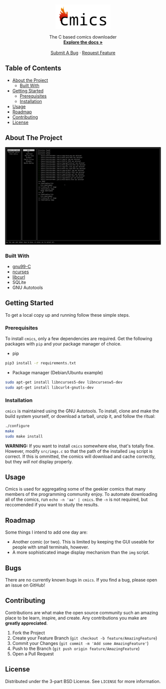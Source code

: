 
<!--
*** Thanks for checking out this README Template. If you have a suggestion that would
*** make this better, please fork the cmics and create a pull request or simply open
*** an issue with the tag "enhancement".
*** Thanks again! Now go create something AMAZING! :D
***
***
***
*** To avoid retyping too much info. Do a search and replace for the following:
*** Barthandelous01, cmics, twitter_handle, 
-->





<!-- PROJECT SHIELDS -->
<!--
*** I'm using markdown "reference style" links for readability.
*** Reference links are enclosed in brackets [ ] instead of parentheses ( ).
*** See the bottom of this document for the declaration of the reference variables
*** for contributors-url, forks-url, etc. This is an optional, concise syntax you may use.
*** https://www.markdownguide.org/basic-syntax/#reference-style-links
-->

<!-- PROJECT LOGO -->
<br />
<p align="center">
  <a href="https://github.com/Barthandelous01/cmics">
    <img src="res/logo.png" alt="Logo" height="80">
  </a>

  <p align="center">
    The C based comics downloader
    <br />
    <a href="https://github.com/Barthandelous01/cmics"><strong>Explore the docs »</strong></a>
    <br />
    <br />
    <a href="https://github.com/Barthandelous01/cmics/issues">Submit A Bug</a>
    ·
    <a href="https://github.com/Barthandelous01/cmics/issues">Request Feature</a>
  </p>
</p>



<!-- TABLE OF CONTENTS -->
## Table of Contents

* [About the Project](#about-the-project)
  * [Built With](#built-with)
* [Getting Started](#getting-started)
  * [Prerequisites](#prerequisites)
  * [Installation](#installation)
* [Usage](#usage)
* [Roadmap](#roadmap)
* [Contributing](#contributing)
* [License](#license)




<!-- ABOUT THE PROJECT -->
## About The Project


<img src="res/in-use.png">

### Built With

* [gnu99-C](https://www.ansi.org/)
* [ncurses](https://invisible-island.net/ncurses/)
* [libcurl](https://curl.haxx.se/libcurl/)
* SQLite
* GNU Autotools


<!-- GETTING STARTED -->
## Getting Started

To get a local copy up and running follow these simple steps.

### Prerequisites

To install `cmics`, only a few dependencies are required. Get the following packages with `pip` and your package manager of choice.
* pip
```sh
pip3 install -r requirements.txt
```
* Package manager (Debian/Ubuntu example)
```sh
sudo apt-get install libncurses5-dev libncursesw5-dev 
sudo apt-get install libcurl4-gnutls-dev
```

### Installation
`cmics` is maintained using the GNU Autotools. To install, clone and make the build system yourself, or download a tarball, unzip it, and follow the ritual:
```sh
./configure
make
sudo make install
```
**WARNING:** If you want to install `cmics` somewhere else, that's totally fine. However, modify `src/imgs.c` so that the path of the installed `img` script is correct. If this is ommitted, the comics will download and cache correctly, but they *will not* display properly.

<!-- USAGE EXAMPLES -->
## Usage

Cmics is used for aggregating some of the geekier comics that many members of the programming community enjoy. To automate downloading all of the comics, run `echo -n 'aa' | cmics`. the `-n` is not required, but reccomended if you want to study the results.



<!-- ROADMAP -->
## Roadmap

Some things I intend to add one day are:
 * Another comic (or two). This is limited by keeping the GUI useable for people with small terminals, however.
 * A more sophisticated image display mechanism than the `img` script.

## Bugs
There are no currently known bugs in `cmics`. If you find a bug, please open an issue on GitHub!

<!-- CONTRIBUTING -->
## Contributing

Contributions are what make the open source community such an amazing place to be learn, inspire, and create. Any contributions you make are **greatly appreciated**.

1. Fork the Project
2. Create your Feature Branch (`git checkout -b feature/AmazingFeature`)
3. Commit your Changes (`git commit -m 'Add some AmazingFeature'`)
4. Push to the Branch (`git push origin feature/AmazingFeature`)
5. Open a Pull Request



<!-- LICENSE -->
## License

Distributed under the 3-part BSD License. See `LICENSE` for more information.
